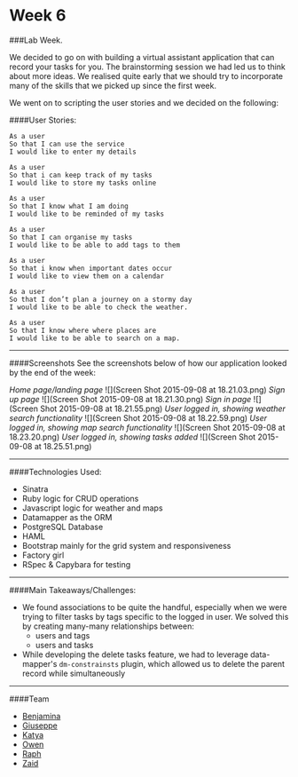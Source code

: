 # Week 6

###Lab Week.

We decided to go on with building a virtual assistant application that can record your tasks for you.
The brainstorming session we had led us to think about more ideas. We realised quite early that we should try to  incorporate many of the skills that we picked up since the first week.

We went on to scripting the user stories and we decided on the following:

####User Stories:
```
As a user
So that I can use the service
I would like to enter my details
```
```
As a user
So that i can keep track of my tasks
I would like to store my tasks online
```
```
As a user
So that I know what I am doing
I would like to be reminded of my tasks
```
```
As a user
So that I can organise my tasks
I would like to be able to add tags to them
```
```
As a user
So that i know when important dates occur
I would like to view them on a calendar
```
```
As a user
So that I don’t plan a journey on a stormy day
I would like to be able to check the weather.
```
```
As a user
So that I know where where places are
I would like to be able to search on a map.
```


---

####Screenshots
See the screenshots below of how our application looked by the end of the week:


*Home page/landing page*
![](Screen Shot 2015-09-08 at 18.21.03.png)
*Sign up page*
![](Screen Shot 2015-09-08 at 18.21.30.png)
*Sign in page*
![](Screen Shot 2015-09-08 at 18.21.55.png)
*User logged in, showing weather search functionality*
![](Screen Shot 2015-09-08 at 18.22.59.png)
*User logged in, showing map search functionality*
![](Screen Shot 2015-09-08 at 18.23.20.png)
*User logged in, showing tasks added*
![](Screen Shot 2015-09-08 at 18.25.51.png)


---

####Technologies Used:
* Sinatra
* Ruby logic for CRUD operations
* Javascript logic for weather and maps
* Datamapper as the ORM
* PostgreSQL Database
* HAML
* Bootstrap mainly for the grid system and responsiveness
* Factory girl
* RSpec & Capybara for testing


---

####Main Takeaways/Challenges:

* We found associations to be quite the handful, especially when we were trying to filter tasks by tags specific to the logged in user. We solved this by creating many-many relationships between:
    * users and tags
    * users and tasks
* While developing the delete tasks feature, we had to leverage data-mapper's `dm-constrainsts` plugin, which allowed us to delete the parent record while simultaneously


---

####Team
* [Benjamina](https://github.com/benja2208)
* [Giuseppe](https://github.com/giusepped)
* [Katya](https://github.com/Kyvyas)
* [Owen](https://github.com/ojlamb)
* [Raph](https://github.com/raphlevy)
* [Zaid](https://github.com/zlahham)
